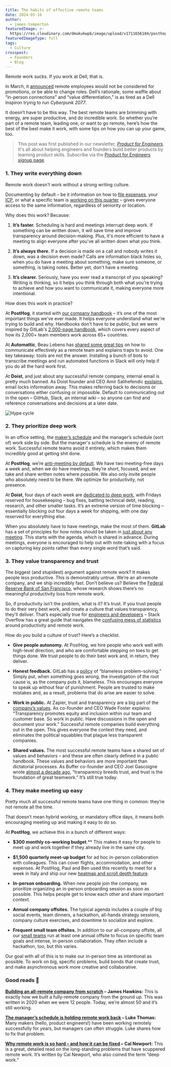 ```yaml
---
title: The habits of effective remote teams
date: 2024-05-16
author:
  - james-temperton
featuredImage: >-
  https://res.cloudinary.com/dmukukwp6/image/upload/v1711656184/posthog.com/contents/images/newsletter/remote-work/remote_hog.png
featuredImageType: full
tags:
  - Culture
crosspost:
  - Founders
  - Blog
---
```


Remote work sucks. If you work at Dell, that is.

In March, it [announced](https://www.businessinsider.com/dell-remote-workers-promotion-return-office-push-flexible-work-2024-3) remote employees would not be considered for promotions, or be able to change roles. Dell’s rationale, some waffle about “in-person connections” and “value differentiation,” is as tired as a Dell Inspiron trying to run _Cyberpunk 2077_.

It doesn’t have to be this way. The best remote teams are brimming with energy, are super productive, and do incredible work. So whether you’re part of a remote team, leading one, or want to go remote, here’s how the best of the best make it work, with some tips on how you can up your game, too.

> This post was first published in our newsletter, [_Product for Engineers_](https://newsletter.posthog.com/). It's all about helping engineers and founders build better products by learning product skills. Subscribe via the [Product for Engineers signup page](https://newsletter.posthog.com/).

### 1. They write everything down

Remote work doesn't work without a strong writing culture.

Documenting by default – be it information on how to [file expenses](/handbook/people/spending-money), your [ICP](/handbook/who-we-build-for), or what a specific team is [working on this quarter](/teams/product-analytics) – gives everyone access to the same information, regardless of seniority or location.

Why does this work? Because:

1. **It’s faster.** Scheduling is hard and meetings interrupt deep work. If something can be written down, it will save time and improve transparency around decision-making. Plus, it's more efficient to have a meeting to align everyone after you've all written down what you think.

2. **It’s always there.** If a decision is made on a call and nobody writes it down, was a decision even made? Calls are information black holes so, when you do have a meeting about something, make sure someone, or something, is taking notes. Better yet, don't have a meeting.

3. **It’s clearer.** Seriously, have you ever read a transcript of you speaking? Writing is thinking, so it helps you think through both what you’re trying to achieve and how you want to communicate it, making everyone more intentional.

How does this work in practice?

At **PostHog**, it started with [our company handbook](/handbook) – it’s one of the most important things we’ve ever made. It helps everyone understand what we're trying to build and why. Handbooks don't have to be public, but we were inspired by GitLab's [2,000-page handbook](https://handbook.gitlab.com/handbook/values/), which covers every aspect of how its 2,000+ team members work across 65+ countries.

At **Automattic**, Beau Lebens has [shared some great tips](https://beau.blog/2020/03/remote-work-at-scale/) on how to communicate effectively as a remote team and explains traps to avoid. One key takeaway: tools are not the answer. Installing a bunch of bots to transcribe meetings and run automated functions in Slack will only help if you do all the hard work first.

At **Doist**, and just about any successful remote company, internal email is pretty much banned. As Doist founder and CEO Amir Salihefendic [explains](https://async.twist.com/asynchronous-communication/), email locks information away. This makes referring back to decisions or conversations either confusing or impossible. Default to communicating out in the open – GitHub, Slack, an internal wiki – so anyone can find and reference conversations and decisions at a later date.

![Hype cycle](https://res.cloudinary.com/dmukukwp6/image/upload/v1715266314/posthog.com/contents/blog/hype-cycle-1.png)

### 2. They prioritize deep work

In an office setting, the [maker’s schedule](https://www.paulgraham.com/makersschedule.html) and the manager’s schedule (sort of) work side by side. But the manager's schedule is the enemy of remote work. Successful remote teams avoid it entirely, which makes them incredibly good at getting shit done.

At **PostHog**, we’re [anti-meeting by default](/blog/meetings). We have two meeting-free days a week and, when we do have meetings, they’re short, focused, and we take and share written notes where possible. We also only invite people who absolutely need to be there. We optimize for productivity, not presence.

At **Doist**, four days of each week are [dedicated to deep work](https://async.twist.com/heroes-housekeeping-days/), with Fridays reserved for housekeeping – bug fixes, battling technical debt, reading, research, and other smaller tasks. It’s an extreme version of time blocking – essentially blocking out four days a week for shipping, with one day reserved for everything else.

When you absolutely have to have meetings, make the most of them. **GitLab** has a set of principles for how notes should be taken in [just about any meeting](https://handbook.gitlab.com/handbook/communication/#smart-note-taking-in-meetings). This starts with the agenda, which is shared in advance. During meetings, everyone is encouraged to help out with note-taking with a focus on capturing key points rather than every single word that’s said.

<NewsletterForm />

### 3. They value transparency and trust

The biggest (and stupidest) argument against remote work? It makes people less productive. This is demonstrably untrue. We’re an all-remote company, and we ship incredibly fast. Don’t believe us? Believe the [Federal Reserve Bank of San Francisco](https://www.frbsf.org/research-and-insights/publications/economic-letter/2024/01/does-working-from-home-boost-productivity-growth/), whose research shows there’s no meaningful productivity loss from remote work.

So, if productivity isn't the problem, what is it? It’s trust. If you trust people to do their very best work, and create a culture that values transparency, they'll deliver. That’s especially true for [engineers and developers](https://www.shakebugs.com/blog/why-let-developers-work-remotely/) – Stack Overflow has a great guide that navigates the [confusing mess of statistics](https://stackoverflow.blog/2023/11/27/are-remote-workers-more-productive-that-s-the-wrong-question/) around productivity and remote work.

How do you build a culture of trust? Here’s a checklist.

* **Give people autonomy.** At PostHog, we hire people who work well with high-level direction, and who are comfortable stepping on toes to get things done. We trust people to do their best work and, in return, they deliver.

* **Honest feedback.** GitLab has a [policy](https://handbook.gitlab.com/handbook/values/) of “blameless problem-solving.” Simply put, when something goes wrong, the investigation of the root cause is, as the company puts it, blameless. This encourages everyone to speak up without fear of punishment. People are trusted to make mistakes and, as a result, problems that do arise are easier to solve.

* **Work in public.** At Zapier, trust and transparency are a big part of the [company’s values](https://zapier.com/jobs/culture-and-values-at-zapier). As co-founder and CEO Wade Foster explains: “Transparency promotes equity and inclusion within our team and customer base. So work in public. Have discussions in the open and document your work.” Successful remote companies build everything out in the open. This gives everyone the context they need, and eliminates the political squabbles that plague less transparent companies.

* **Shared values.** The most successful remote teams have a shared set of values and behaviors – and these are often clearly defined in a public handbook. These values and behaviors are more important than dictatorial processes. As Buffer co-founder and CEO Joel Gascoigne wrote [almost a decade ago](https://buffer.com/resources/why-transparency/), “transparency breeds trust, and trust is the foundation of great teamwork.” It’s still true today.

### 4. They make meeting up easy

Pretty much all successful remote teams have one thing in common: they’re not remote all the time.

That doesn’t mean hybrid working, or mandatory office days, it means both encouraging meeting up and making it easy to do so.

At **PostHog**, we achieve this in a bunch of different ways:

* **$300 monthly co-working budget**.** This makes it easy for people to meet up and work together if they already live in the same city.

* **$1,500 quarterly meet-up budget** for ad hoc in-person collaboration with colleagues. This can cover flights, accommodation, and other expenses. At PostHog, Paul and Ben used this recently to meet for a week in Italy and ship our new [heatmap and scroll depth feature](/changelog/2024#mouse-and-scroll-depth-tracking-launched).

* **In-person onboarding.** When new people join the company, we prioritize organizing an in-person onboarding session as soon as possible. This helps people get to know each other and share important context.

* **Annual company offsites.** The typical agenda includes a couple of big social events, team dinners, a hackathon, all-hands strategy sessions, company culture exercises, and downtime to socialize and explore.

* **Frequent small team offsites.** In addition to our all-company offsite, all our [small teams](/handbook/team-structure) run at least one annual offsite to focus on specific team goals and intense, in-person collaboration. They often include a hackathon, too, but this varies.

Our goal with all of this is to make our in-person time as intentional as possible. To work on big, specific problems, build bonds that create trust, and make asynchronous work more creative and collaborative.

### Good reads 📖

**[Building an all-remote company from scratch](/founders/remote-culture) – James Hawkins:** This is exactly how we built a fully-remote company from the ground up. This was written in 2020 when we were 12 people. Today, we’re almost 50 and it’s still working.

**[The manager’s schedule is holding remote work back](https://marker.medium.com/the-managers-schedule-is-holding-remote-work-back-f9c1302ac6f3) – Luke Thomas:** Many makers (hello, product engineers!) have been working remotely successfully for years, but managers can often struggle. Luke shares how to fix that problem.

**[Why remote work is so hard – and how it can be fixed](https://www.newyorker.com/culture/annals-of-inquiry/can-remote-work-be-fixed) – Cal Newport:** This is a great, detailed read on the long-standing problems that have scuppered remote work. It’s written by Cal Newport, who also coined the term “deep work.”

<NewsletterForm />
